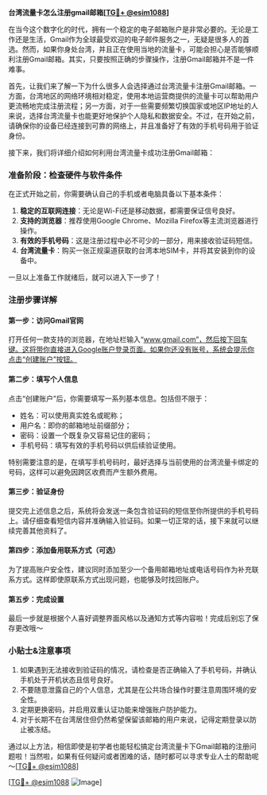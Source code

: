 **台湾流量卡怎么注册gmail邮箱[[TG💪+ @esim1088](https://t.me/s/esim1088)]**

在当今这个数字化的时代，拥有一个稳定的电子邮箱账户是非常必要的。无论是工作还是生活，Gmail作为全球最受欢迎的电子邮件服务之一，无疑是很多人的首选。然而，如果你身处台湾，并且正在使用当地的流量卡，可能会担心是否能够顺利注册Gmail邮箱。其实，只要按照正确的步骤操作，注册Gmail邮箱并不是一件难事。

首先，让我们来了解一下为什么很多人会选择通过台湾流量卡注册Gmail邮箱。一方面，台湾地区的网络环境相对稳定，使用本地运营商提供的流量卡可以帮助用户更流畅地完成注册流程；另一方面，对于一些需要频繁切换国家或地区IP地址的人来说，选择台湾流量卡也能更好地保护个人隐私和数据安全。不过，在开始之前，请确保你的设备已经连接到可靠的网络上，并且准备好了有效的手机号码用于验证身份。

接下来，我们将详细介绍如何利用台湾流量卡成功注册Gmail邮箱：

### 准备阶段：检查硬件与软件条件

在正式开始之前，你需要确认自己的手机或者电脑具备以下基本条件：
1. **稳定的互联网连接**：无论是Wi-Fi还是移动数据，都需要保证信号良好。
2. **支持的浏览器**：推荐使用Google Chrome、Mozilla Firefox等主流浏览器进行操作。
3. **有效的手机号码**：这是注册过程中必不可少的一部分，用来接收验证码短信。
4. **台湾流量卡**：购买一张正规渠道获取的台湾本地SIM卡，并将其安装到你的设备中。

一旦以上准备工作就绪后，就可以进入下一步了！

### 注册步骤详解

#### 第一步：访问Gmail官网
打开任何一款支持的浏览器，在地址栏输入“www.gmail.com”，然后按下回车键。这将带你直接进入Google账户登录页面。如果你还没有账号，系统会提示你点击“创建账户”按钮。

#### 第二步：填写个人信息
点击“创建账户”后，你需要填写一系列基本信息。包括但不限于：
- 姓名：可以使用真实姓名或昵称；
- 用户名：即你的邮箱地址前缀部分；
- 密码：设置一个既复杂又容易记住的密码；
- 手机号码：填写有效的手机号码以供后续验证使用。

特别需要注意的是，在填写手机号码时，最好选择与当前使用的台湾流量卡绑定的号码，这样可以避免因跨区收费而产生额外费用。

#### 第三步：验证身份
提交完上述信息之后，系统将会发送一条包含验证码的短信至你所提供的手机号码上。请仔细查看短信内容并准确输入验证码。如果一切正常的话，接下来就可以继续完善其他资料了。

#### 第四步：添加备用联系方式（可选）
为了提高账户安全性，建议同时添加至少一个备用邮箱地址或电话号码作为补充联系方式。这样即使原联系方式出现问题，也能够及时找回账户。

#### 第五步：完成设置
最后一步就是根据个人喜好调整界面风格以及通知方式等内容啦！完成后别忘了保存更改哦～

### 小贴士&注意事项

1. 如果遇到无法接收到验证码的情况，请检查是否正确输入了手机号码，并确认手机处于开机状态且信号良好。
2. 不要随意泄露自己的个人信息，尤其是在公共场合操作时要注意周围环境的安全性。
3. 定期更换密码，并启用双重认证功能来增强账户防护能力。
4. 对于长期不在台湾居住但仍然希望保留该邮箱的用户来说，记得定期登录以防止被冻结。

通过以上方法，相信即使是初学者也能轻松搞定台湾流量卡下Gmail邮箱的注册问题啦！当然啦，如果有任何疑问或者困难的话，随时都可以寻求专业人士的帮助呢～[[TG💪+ @esim1088](https://t.me/s/esim1088)]

[[TG💪+ @esim1088](https://t.me/s/esim1088) ![Image](https://i.postimg.cc/4NQfJmqS/Snipaste-2025-05-13-00-14-12.png)]